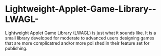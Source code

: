 Lightweight-Applet-Game-Library--LWAGL-
=======================================

Lightweight Applet Game Library (LWAGL) is just what it sounds like. It is a small library developed for moderate to advanced users designing games that are more complicatred and/or more polished in their feature set for publishing.
